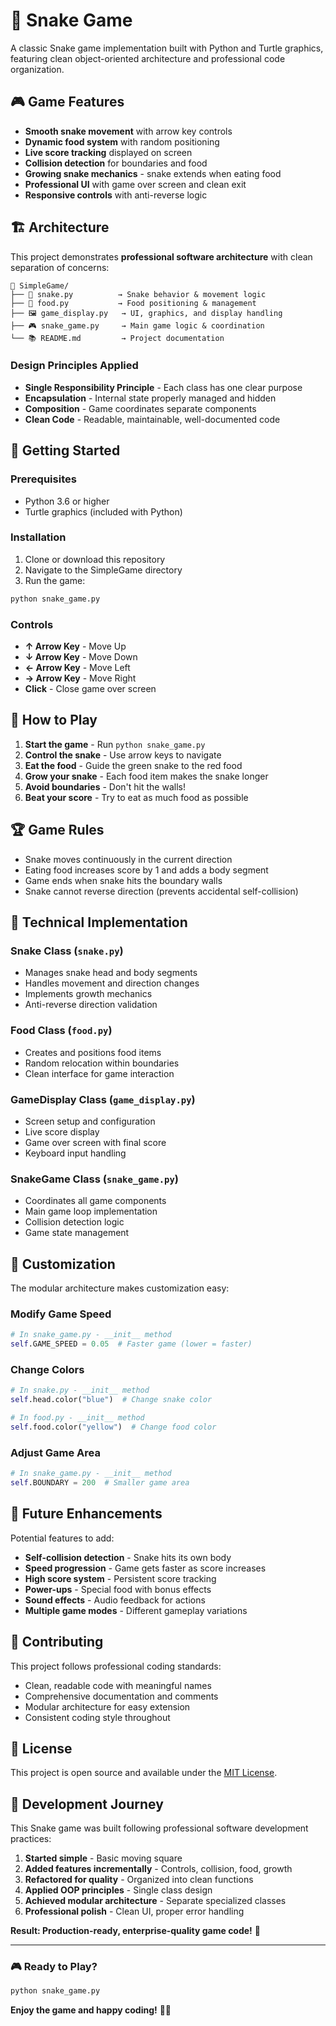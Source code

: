 # 🐍 Snake Game

A classic Snake game implementation built with Python and Turtle graphics, featuring clean object-oriented architecture and professional code organization.

## 🎮 Game Features

- **Smooth snake movement** with arrow key controls
- **Dynamic food system** with random positioning
- **Live score tracking** displayed on screen
- **Collision detection** for boundaries and food
- **Growing snake mechanics** - snake extends when eating food
- **Professional UI** with game over screen and clean exit
- **Responsive controls** with anti-reverse logic

## 🏗️ Architecture

This project demonstrates **professional software architecture** with clean separation of concerns:

```
📁 SimpleGame/
├── 🐍 snake.py          → Snake behavior & movement logic
├── 🍎 food.py           → Food positioning & management  
├── 🖼️ game_display.py   → UI, graphics, and display handling
├── 🎮 snake_game.py     → Main game logic & coordination
└── 📚 README.md         → Project documentation
```

### Design Principles Applied
- **Single Responsibility Principle** - Each class has one clear purpose
- **Encapsulation** - Internal state properly managed and hidden
- **Composition** - Game coordinates separate components
- **Clean Code** - Readable, maintainable, well-documented code

## 🚀 Getting Started

### Prerequisites
- Python 3.6 or higher
- Turtle graphics (included with Python)

### Installation
1. Clone or download this repository
2. Navigate to the SimpleGame directory
3. Run the game:

```bash
python snake_game.py
```

### Controls
- **↑ Arrow Key** - Move Up
- **↓ Arrow Key** - Move Down  
- **← Arrow Key** - Move Left
- **→ Arrow Key** - Move Right
- **Click** - Close game over screen

## 🎯 How to Play

1. **Start the game** - Run `python snake_game.py`
2. **Control the snake** - Use arrow keys to navigate
3. **Eat the food** - Guide the green snake to the red food
4. **Grow your snake** - Each food item makes the snake longer
5. **Avoid boundaries** - Don't hit the walls!
6. **Beat your score** - Try to eat as much food as possible

## 🏆 Game Rules

- Snake moves continuously in the current direction
- Eating food increases score by 1 and adds a body segment
- Game ends when snake hits the boundary walls
- Snake cannot reverse direction (prevents accidental self-collision)

## 🔧 Technical Implementation

### Snake Class (`snake.py`)
- Manages snake head and body segments
- Handles movement and direction changes
- Implements growth mechanics
- Anti-reverse direction validation

### Food Class (`food.py`)
- Creates and positions food items
- Random relocation within boundaries
- Clean interface for game interaction

### GameDisplay Class (`game_display.py`)
- Screen setup and configuration
- Live score display
- Game over screen with final score
- Keyboard input handling

### SnakeGame Class (`snake_game.py`)
- Coordinates all game components
- Main game loop implementation
- Collision detection logic
- Game state management

## 🎨 Customization

The modular architecture makes customization easy:

### Modify Game Speed
```python
# In snake_game.py - __init__ method
self.GAME_SPEED = 0.05  # Faster game (lower = faster)
```

### Change Colors
```python
# In snake.py - __init__ method
self.head.color("blue")  # Change snake color

# In food.py - __init__ method  
self.food.color("yellow")  # Change food color
```

### Adjust Game Area
```python
# In snake_game.py - __init__ method
self.BOUNDARY = 200  # Smaller game area
```

## 🚀 Future Enhancements

Potential features to add:
- **Self-collision detection** - Snake hits its own body
- **Speed progression** - Game gets faster as score increases
- **High score system** - Persistent score tracking
- **Power-ups** - Special food with bonus effects
- **Sound effects** - Audio feedback for actions
- **Multiple game modes** - Different gameplay variations

## 🤝 Contributing

This project follows professional coding standards:
- Clean, readable code with meaningful names
- Comprehensive documentation and comments
- Modular architecture for easy extension
- Consistent coding style throughout

## 📜 License

This project is open source and available under the [MIT License](LICENSE).

## 🏅 Development Journey

This Snake game was built following professional software development practices:

1. **Started simple** - Basic moving square
2. **Added features incrementally** - Controls, collision, food, growth
3. **Refactored for quality** - Organized into clean functions
4. **Applied OOP principles** - Single class design
5. **Achieved modular architecture** - Separate specialized classes
6. **Professional polish** - Clean UI, proper error handling

**Result: Production-ready, enterprise-quality game code!** 🎯

---

### 🎮 Ready to Play?

```bash
python snake_game.py
```

**Enjoy the game and happy coding!** 🐍✨